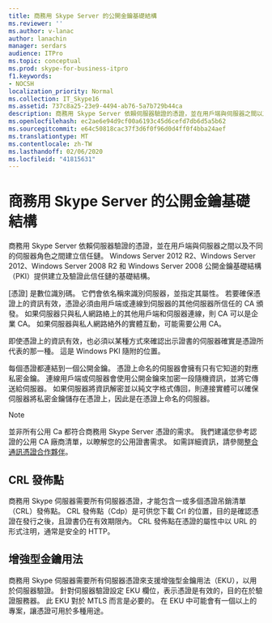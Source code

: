 ```yaml
---
title: 商務用 Skype Server 的公開金鑰基礎結構
ms.reviewer: ''
ms.author: v-lanac
author: lanachin
manager: serdars
audience: ITPro
ms.topic: conceptual
ms.prod: skype-for-business-itpro
f1.keywords:
- NOCSH
localization_priority: Normal
ms.collection: IT_Skype16
ms.assetid: 737c8a25-23e9-4494-ab76-5a7b729b44ca
description: 商務用 Skype Server 依賴伺服器驗證的憑證，並在用戶端與伺服器之間以及不同的伺服器角色之間建立信任鏈。 Windows Server 2012 R2、Windows Server 2012、Windows Server 2008 R2 和 Windows Server 2008 公開金鑰基礎結構（PKI）提供建立及驗證此信任鏈的基礎結構。
ms.openlocfilehash: ec2ae6e94d9cf00a6193c45d6cefd7db6d5a5b62
ms.sourcegitcommit: e64c50818cac37f3d6f0f96d0d4ff0f4bba24aef
ms.translationtype: MT
ms.contentlocale: zh-TW
ms.lasthandoff: 02/06/2020
ms.locfileid: "41815631"
---
```

# <a name="public-key-infrastructure-for-skype-for-business-server"></a>商務用 Skype Server 的公開金鑰基礎結構
 
商務用 Skype Server 依賴伺服器驗證的憑證，並在用戶端與伺服器之間以及不同的伺服器角色之間建立信任鏈。 Windows Server 2012 R2、Windows Server 2012、Windows Server 2008 R2 和 Windows Server 2008 公開金鑰基礎結構（PKI）提供建立及驗證此信任鏈的基礎結構。
  
[憑證] 是數位識別碼。 它們會依名稱來識別伺服器，並指定其屬性。 若要確保憑證上的資訊有效，憑證必須由用戶端或連線到伺服器的其他伺服器所信任的 CA 頒發。 如果伺服器只與私人網路絡上的其他用戶端和伺服器連線，則 CA 可以是企業 CA。 如果伺服器與私人網路絡外的實體互動，可能需要公用 CA。
  
即使憑證上的資訊有效，也必須以某種方式來確認出示證書的伺服器確實是憑證所代表的那一種。 這是 Windows PKI 隨附的位置。
  
每個憑證都連結到一個公開金鑰。 憑證上命名的伺服器會擁有只有它知道的對應私密金鑰。 連線用戶端或伺服器會使用公開金鑰來加密一段隨機資訊，並將它傳送給伺服器。 如果伺服器將資訊解密並以純文字格式傳回，則連接實體可以確保伺服器將私密金鑰儲存在憑證上，因此是在憑證上命名的伺服器。
  
> [!NOTE]
> 並非所有公用 Ca 都符合商務用 Skype Server 憑證的需求。 我們建議您參考認證的公用 CA 廠商清單，以瞭解您的公用證書需求。 如需詳細資訊，請參閱[整合通訊憑證合作夥伴](https://go.microsoft.com/fwlink/p/?LinkId=140898)。 
  
## <a name="crl-distribution-points"></a>CRL 發佈點

商務用 Skype 伺服器需要所有伺服器憑證，才能包含一或多個憑證吊銷清單（CRL）發佈點。 CRL 發佈點（Cdp）是可供您下載 Crl 的位置，目的是確認憑證在發行之後，且證書仍在有效期限內。 CRL 發佈點在憑證的屬性中以 URL 的形式注明，通常是安全的 HTTP。
  
## <a name="enhanced-key-usage"></a>增強型金鑰用法

商務用 Skype 伺服器需要所有伺服器憑證來支援增強型金鑰用法（EKU），以用於伺服器驗證。 針對伺服器驗證設定 EKU 欄位，表示憑證是有效的，目的在於驗證服務器。 此 EKU 對於 MTLS 而言是必要的。 在 EKU 中可能會有一個以上的專案，讓憑證可用於多種用途。
  

